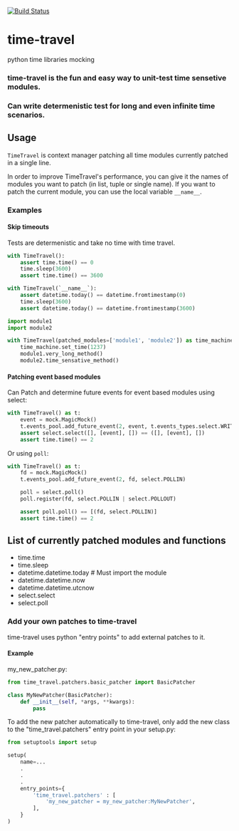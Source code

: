 [![Build Status](https://travis-ci.org/snudler6/time-travel.svg?branch=master)](https://travis-ci.org/snudler6/time-travel)

# time-travel
python time libraries mocking

### time-travel is the fun and easy way to unit-test time sensetive modules.
### Can write determenistic test for long and even infinite time scenarios.

## Usage

`TimeTravel` is context manager patching all time modules currently patched in a single line.

In order to improve TimeTravel's performance, you can give it the names of modules you want to patch (in list, tuple or single name). If you want to patch the current module, you can use the local variable `__name__`.

### Examples

#### Skip timeouts

Tests are determenistic and take no time with time travel.

```python
with TimeTravel():  
    assert time.time() == 0
    time.sleep(3600)
    assert time.time() == 3600    
```

```python
with TimeTravel(`__name__`):
    assert datetime.today() == datetime.fromtimestamp(0)
    time.sleep(3600)
    assert datetime.today() == datetime.fromtimestamp(3600)
```

```python
import module1
import module2

with TimeTravel(patched_modules=['module1', 'module2']) as time_machine:
    time_machine.set_time(1237)
    module1.very_long_method()
    module2.time_sensative_method()
```

#### Patching event based modules

Can Patch and determine future events for event based modules using select:

```python
with TimeTravel() as t:
    event = mock.MagicMock()
    t.events_pool.add_future_event(2, event, t.events_types.select.WRITE)
    assert select.select([], [event], []) == ([], [event], [])
    assert time.time() == 2
```

Or using ``poll``:

```python
with TimeTravel() as t:
    fd = mock.MagicMock()
    t.events_pool.add_future_event(2, fd, select.POLLIN)

    poll = select.poll()
    poll.register(fd, select.POLLIN | select.POLLOUT)

    assert poll.poll() == [(fd, select.POLLIN)]
    assert time.time() == 2
```

## List of currently patched modules and functions

- time.time
- time.sleep
- datetime.datetime.today # Must import the module
- datetime.datetime.now
- datetime.datetime.utcnow
- select.select
- select.poll

### Add your own patches to time-travel

time-travel uses python "entry points" to add external patches to it.

#### Example
my_new_patcher.py:
```python
from time_travel.patchers.basic_patcher import BasicPatcher

class MyNewPatcher(BasicPatcher):
    def __init__(self, *args, **kwargs):
        pass
```

To add the new patcher automatically to time-travel, only add the new class to the "time_travel.patchers" entry point in your setup.py:
```python
from setuptools import setup

setup(
    name=...
    .
    .
    .
    entry_points={
        'time_travel.patchers' : [
            'my_new_patcher = my_new_patcher:MyNewPatcher',
        ],
    }
)
```


